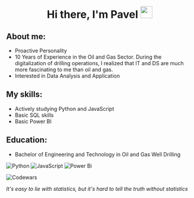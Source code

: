 <h1 align="center"> Hi there, I'm Pavel</a> 
<img src="https://github.com/blackcater/blackcater/raw/main/images/Hi.gif" height="32"/></h1>
<h3 align="center"></h3>

## About me:
- Proactive Personality
- 10 Years of Experience in the Oil and Gas Sector. During the digitalization of drilling operations, I realized that IT and DS are much more fascinating to me than oil and gas.
- Interested in Data Analysis and Application
  
## My skills:
- Actively studying Python and JavaScript  
- Basic SQL skills  
- Basic Power BI

## Education:
- Bachelor of Engineering and Technology in Oil and Gas Well Drilling

![Python](https://img.shields.io/badge/python-3670A0?style=for-the-badge&logo=python&logoColor=ffdd54)
![JavaScript](https://img.shields.io/badge/javascript-%23323330.svg?style=for-the-badge&logo=javascript&logoColor=%23F7DF1E)
![Power Bi](https://img.shields.io/badge/power_bi-F2C811?style=for-the-badge&logo=powerbi&logoColor=black)

![Codewars](https://github.r2v.ch/codewars?user=Pavelrrr&name=true&top_languages=true&stroke=%23b362ff&theme=purple_dark)




*It's easy to lie with statistics, but it's hard to tell the truth without statistics*


